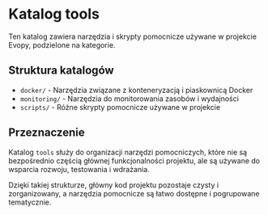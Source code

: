 # Katalog tools

Ten katalog zawiera narzędzia i skrypty pomocnicze używane w projekcie Evopy, podzielone na kategorie.

## Struktura katalogów

- `docker/` - Narzędzia związane z konteneryzacją i piaskownicą Docker
- `monitoring/` - Narzędzia do monitorowania zasobów i wydajności
- `scripts/` - Różne skrypty pomocnicze używane w projekcie

## Przeznaczenie

Katalog `tools` służy do organizacji narzędzi pomocniczych, które nie są bezpośrednio częścią głównej funkcjonalności projektu, ale są używane do wsparcia rozwoju, testowania i wdrażania.

Dzięki takiej strukturze, główny kod projektu pozostaje czysty i zorganizowany, a narzędzia pomocnicze są łatwo dostępne i pogrupowane tematycznie.
